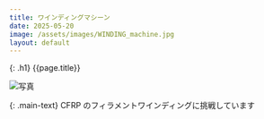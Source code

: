 ```yaml
---
title: ワインディングマシーン
date: 2025-05-20
image: /assets/images/WINDING_machine.jpg
layout: default
---
```


{: .h1}
{{page.title}}

<div class="w-full h-[300px] overflow-hidden">
  <img
    class="h-full w-auto mx-auto object-cover"
    src="{{ page.image | relative_url }}"
    alt="写真"
  />
</div>

{: .main-text}
CFRP のフィラメントワインディングに挑戦しています
